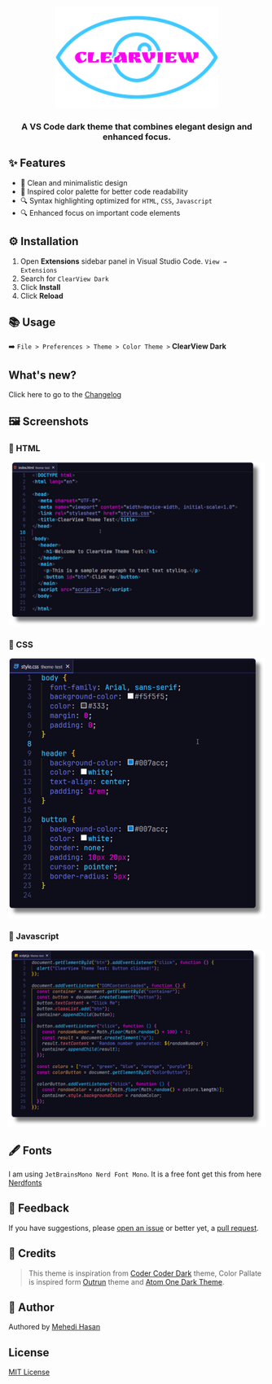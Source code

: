 <div align="center">

![ClearView](./assets/logo.png)

### A VS Code dark theme that combines elegant design and enhanced focus.

</div>

## ✨ Features

- 🌿 Clean and minimalistic design
- 🎨 Inspired color palette for better code readability
- 🔍 Syntax highlighting optimized for `HTML`, `CSS`, `Javascript`
- 🔍 Enhanced focus on important code elements

## ⚙️ Installation

1. Open **Extensions** sidebar panel in Visual Studio Code. `View → Extensions`
1. Search for `ClearView Dark`
1. Click **Install**
1. Click **Reload**

## 📚 Usage

➡️ `File > Preferences > Theme > Color Theme >` **ClearView Dark**

## What's new?

Click here to go to the [Changelog](https://github.com/devbytemehedi/clearview-vscode-theme/blob/main/CHANGELOG.md)

## 🖼️ Screenshots

### 📄 HTML

![Screenshots: HTML](./assets/screenshots/html-shadow.png)

### 🎀 CSS

![Screenshots: CSS](./assets/screenshots/css-shadow.png)

### 🚀 Javascript

![Screenshots: Javascript](./assets/screenshots/js-shadow.png)

## 🖋️ Fonts

I am using `JetBrainsMono Nerd Font Mono`. It is a free font get this from here [Nerdfonts](https://www.nerdfonts.com/font-downloads)

## 📝 Feedback

If you have suggestions, please [open an issue](https://github.com/devbytemehedi/clearview-vscode-theme/issues) or better yet, a [pull request](https://github.com/devbytemehedi/clearview-vscode-theme/pulls).

## 🙌 Credits

> This theme is inspiration from [Coder Coder Dark](vscode:extension/CoderCoder.codercoder-dark-theme) theme, Color Pallate is inspired form [Outrun](vscode:extension/hhochart29.outrun) theme and [Atom One Dark Theme](vscode:extension/akamud.vscode-theme-onedark).

## 👤 Author

Authored by [Mehedi Hasan](https://dub.sh/mhdev)

## License

[MIT License](./LICENSE)

